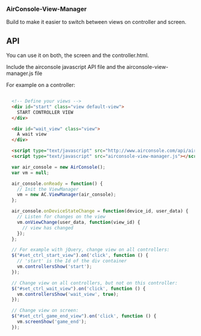 ### AirConsole-View-Manager

Build to make it easier to switch between views on controller and screen.

## API

You can use it on both, the screen and the controller.html.

Include the airconsole javascript API file and the airconsole-view-manager.js file

For example on a controller:

```html

  <!-- Define your views -->
  <div id="start" class="view default-view">
    START CONTROLLER VIEW
  </div>

  <div id="wait_view" class="view">
    A wait view
  </div>

  <script type="text/javascript" src="http://www.airconsole.com/api/airconsole-1.2.1.js"></script>
  <script type="text/javascript" src="airconsole-view-manager.js"></script>
```

```javascript
  var air_console = new AirConsole();
  var vm = null;

  air_console.onReady = function() {
    // Init the ViewManager
    vm = new AC.ViewManager(air_console);
  };

  air_console.onDeviceStateChange = function(device_id, user_data) {
    // Listen for changes on the view
    vm.onViewChange(user_data, function(view_id) {
      // view has changed
    });
  };

  // For example with jQuery, change view on all controllers:
  $("#set_ctrl_start_view").on('click', function () {
    // 'start' is the Id of the div container
    vm.controllersShow('start');
  });

  // Change view on all controllers, but not on this controller:
  $("#set_ctrl_wait_view").on('click', function () {
    vm.controllersShow('wait_view', true);
  });

  // Change view on screen:
  $("#set_ctrl_game_end_view").on('click', function () {
    vm.screenShow('game_end');
  });
```

